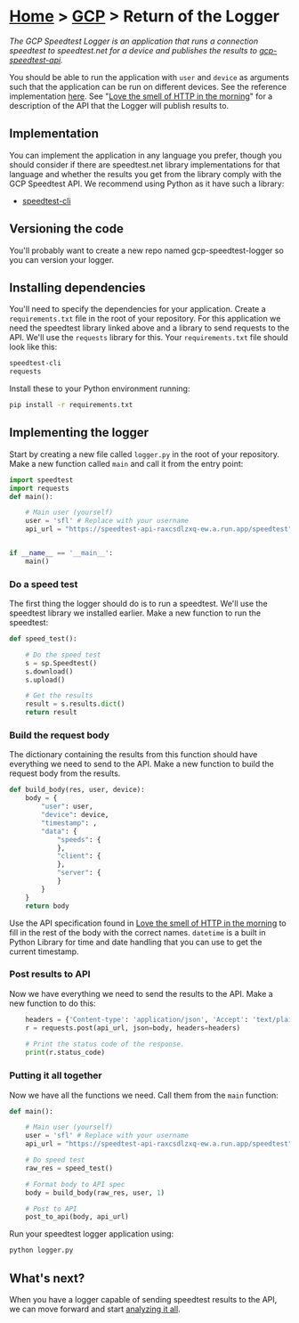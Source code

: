 [Home](../) > [GCP](index) > Return of the Logger
=======================================================
_The GCP Speedtest Logger is an application that runs a connection speedtest to speedtest.net for a device and publishes the results to [gcp-speedtest-api](love-the-smell-of-http)._ 


You should be able to run the application with `user` and `device` as arguments such that the application can be run on different devices.
See the reference implementation [here](https://github.com/cx-cloud-101/gcp-speedtest-logger).
See "[Love the smell of HTTP in the morning](love-the-smell-of-http)" for a description of the API that the Logger will publish results to.

Implementation
------------------------
You can implement the application in any language you prefer, though you should consider if there are speedtest.net library implementations for 
that language and whether the results you get from the library comply with the GCP Speedtest API. We recommend using Python as it have such a library:

* [speedtest-cli](https://github.com/sivel/speedtest-cli)


Versioning the code
-------------------
You'll probably want to create a new repo named gcp-speedtest-logger so you can version your logger.

Installing dependencies
-----------------------
You'll need to specify the dependencies for your application. Create a `requirements.txt` file in the root of your repository. For this application we 
need the speedtest library linked above and a library to send requests to the API. We'll use the `requests` library for this. Your 
`requirements.txt` file should look like this:

```bash
speedtest-cli
requests
```

Install these to your Python environment running: 

```bash
pip install -r requirements.txt
```

Implementing the logger
-----------------------
Start by creating a new file called `logger.py` in the root of your repository. Make a new function called `main` and call it from the entry point:

```python
import speedtest
import requests
def main():

    # Main user (yourself)
    user = 'sfl' # Replace with your username
    api_url = "https://speedtest-api-raxcsdlzxq-ew.a.run.app/speedtest" # Replace with your API URL


if __name__ == '__main__':
    main()
```

### Do a speed test
The first thing the logger should do is to run a speedtest. We'll use the speedtest library we installed earlier. Make a new function to
run the speedtest:

```python
def speed_test():

    # Do the speed test
    s = sp.Speedtest()
    s.download()
    s.upload()

    # Get the results
    result = s.results.dict()
    return result
```

### Build the request body
The dictionary containing the results from this function should have everything we need to send to the API. Make a new function to build the 
request body from the results.

```python
def build_body(res, user, device):
    body = { 
        "user": user,
        "device": device,
        "timestamp": ,
        "data": {
            "speeds": {
            },
            "client": {
            },
            "server": {
            }
        }
    }
    return body
```

Use the API specification found in [Love the smell of HTTP in the morning](love-the-smell-of-http) to fill in the rest of the body with the correct names.
`datetime` is a built in Python Library for time and date handling that you can use to get the current timestamp.

### Post results to API
Now we have everything we need to send the results to the API. Make a new function to do this:

```python
    headers = {'Content-type': 'application/json', 'Accept': 'text/plain'}
    r = requests.post(api_url, json=body, headers=headers)
    
    # Print the status code of the response.
    print(r.status_code)
```

### Putting it all together
Now we have all the functions we need. Call them from the `main` function:

```python
def main():

    # Main user (yourself)
    user = 'sfl' # Replace with your username
    api_url = "https://speedtest-api-raxcsdlzxq-ew.a.run.app/speedtest" # Replace with your API URL

    # Do speed test
    raw_res = speed_test()

    # Format body to API spec
    body = build_body(raw_res, user, 1)

    # Post to API
    post_to_api(body, api_url)
```

Run your speedtest logger application using:

```bash
python logger.py
```

What's next?
------------
When you have a logger capable of sending speedtest results to the API, we can move forward and start [analyzing it all](analyzing-it-all).
